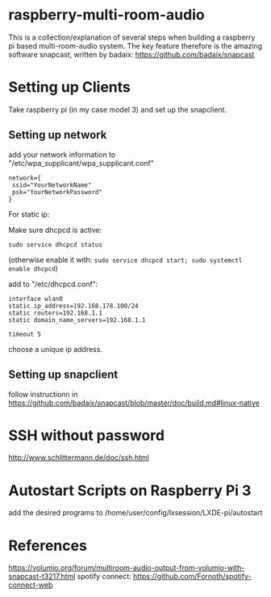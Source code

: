 # raspberry-multi-room-audio

This is a collection/explanation of several steps when building a raspberry pi based multi-room-audio system.
The key feature therefore is the amazing software snapcast, written by badaix: https://github.com/badaix/snapcast

# Setting up Clients

Take raspberry pi (in my case model 3) and set up the snapclient.

## Setting up network
add your network information to "/etc/wpa_supplicant/wpa_supplicant.conf"
````
network={
 ssid="YourNetworkName"
 psk="YourNetworkPassword"
}
````
For static ip:

Make sure dhcpcd is active:
````
sudo service dhcpcd status
````
(otherwise enable it with:
`sudo service dhcpcd start;
sudo systemctl enable dhcpcd`)

add to "/etc/dhcpcd.conf":
````
interface wlan0
static ip_address=192.168.178.100/24
static routers=192.168.1.1
static domain_name_servers=192.168.1.1

timeout 5

````
choose a unique ip address.

## Setting up snapclient

follow instructionn in https://github.com/badaix/snapcast/blob/master/doc/build.md#linux-native

# SSH without password 

http://www.schlittermann.de/doc/ssh.html

# Autostart Scripts on Raspberry Pi 3

add the desired programs to 
/home/user/config/lxsession/LXDE-pi/autostart

# References

https://volumio.org/forum/multiroom-audio-output-from-volumio-with-snapcast-t3217.html
spotify connect:
https://github.com/Fornoth/spotify-connect-web
